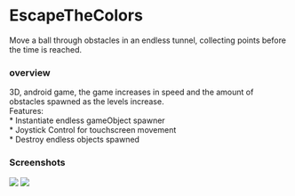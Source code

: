 # EscapeTheColors
Move a ball through obstacles in an endless tunnel, collecting points before the time is reached.
<h3>overview</h3>
3D, android game, the game increases in speed and the amount of obstacles spawned as the levels increase.
<br />
Features:
<br />* Instantiate endless gameObject spawner
<br />* Joystick Control for touchscreen movement
<br />* Destroy endless objects spawned
<h3>Screenshots</h3>
<img src="https://user-images.githubusercontent.com/74514287/100783881-07854a00-3417-11eb-9131-0d31de50d4d5.png"/>
<img src="https://user-images.githubusercontent.com/74514287/100783731-d573e800-3416-11eb-86eb-1e0aa59d545f.png"/>
